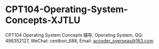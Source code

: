 # CPT104-Operating-System-Concepts-XJTLU
CPT104 Operating System Concepts 辅导, Operating System, QQ: 496352127, WeChat: cestbon_688, Email: accoder_overseas@163.com
